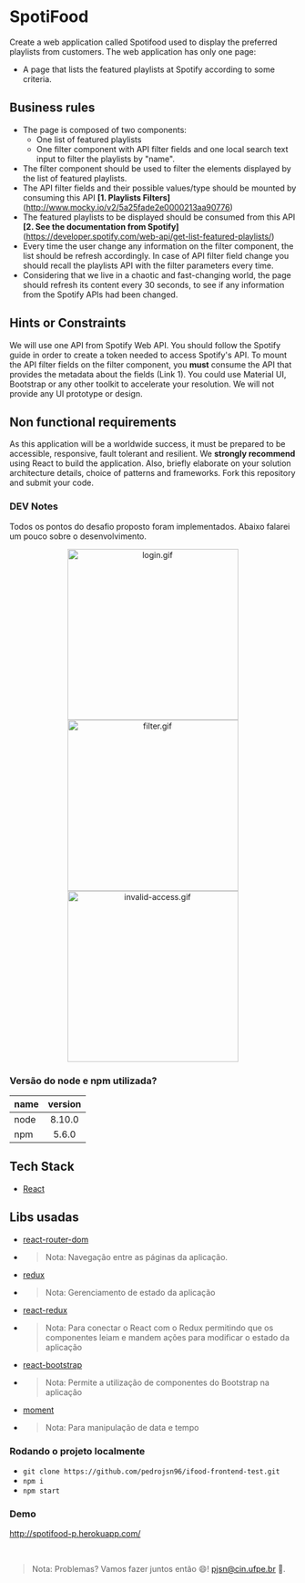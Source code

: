 # SpotiFood

Create a web application called Spotifood used to display the preferred playlists from customers. The web application has only one page:

- A page that lists the featured playlists at Spotify according to some criteria.

## Business rules

- The page is composed of two components:
  - One list of featured playlists
  - One filter component with API filter fields and one local search text input to filter the playlists by "name".
- The filter component should be used to filter the elements displayed by the list of featured playlists.
- The API filter fields and their possible values/type should be mounted by consuming this API **[1. Playlists Filters]** (http://www.mocky.io/v2/5a25fade2e0000213aa90776)
- The featured playlists to be displayed should be consumed from this API **[2. See the documentation from Spotify]** (https://developer.spotify.com/web-api/get-list-featured-playlists/)
- Every time the user change any information on the filter component, the list should be refresh accordingly. In case of API filter field change you should recall the playlists API with the filter parameters every time.
- Considering that we live in a chaotic and fast-changing world, the page should refresh its content every 30 seconds, to see if any information from the Spotify APIs had been changed.

## Hints or Constraints

We will use one API from Spotify Web API. You should follow the Spotify guide in order to create a token needed to access Spotify's API.
To mount the API filter fields on the filter component, you **must** consume the API that provides the metadata about the fields (Link 1).
You could use Material UI, Bootstrap or any other toolkit to accelerate your resolution. We will not provide any UI prototype or design.

## Non functional requirements

As this application will be a worldwide success, it must be prepared to be accessible, responsive, fault tolerant and resilient.
We **strongly recommend** using React to build the application.
Also, briefly elaborate on your solution architecture details, choice of patterns and frameworks.
Fork this repository and submit your code.

### DEV Notes

Todos os pontos do desafio proposto foram implementados.
Abaixo falarei um pouco sobre o desenvolvimento.

<!-- show case/gif section -->
<p align="center">
    <img alt="login.gif" height="300" width="300" src="https://media.giphy.com/media/1ZkJudCIp2CFQSQkGa/giphy.gif" />
    <img alt="filter.gif" height="300" width="300" src="https://media.giphy.com/media/RJhdOA2Ua8nMqJrOuw/giphy.gif" />
    <img alt="invalid-access.gif" height="300" width="300" src="https://media.giphy.com/media/5txxSZL2FSgw8H12xQ/giphy.gif" />
</p>
<!-- show case/gif section END -->

### Versão do node e npm utilizada?

| name | version |
| :--- | :-----: |
| node | 8.10.0  |
| npm  |  5.6.0  |

## Tech Stack

- [React](https://reactjs.org/)

## Libs usadas

- [react-router-dom](https://reacttraining.com/react-router/)
- > Nota: Navegação entre as páginas da aplicação.
- [redux](https://redux.js.org/)
- > Nota: Gerenciamento de estado da aplicação
- [react-redux](https://react-redux.js.org/)
- > Nota: Para conectar o React com o Redux permitindo que os componentes leiam e mandem ações para modificar o estado da aplicação
- [react-bootstrap](https://react-bootstrap.github.io/)
- > Nota: Permite a utilização de componentes do Bootstrap na aplicação
- [moment](https://momentjs.com/)
- > Nota: Para manipulação de data e tempo

### Rodando o projeto localmente

- `git clone https://github.com/pedrojsn96/ifood-frontend-test.git`
- `npm i`
- `npm start`
  <br/>

### Demo

http://spotifood-p.herokuapp.com/

<br/>

> Nota: Problemas? Vamos fazer juntos então 😄! pjsn@cin.ufpe.br 📧.

<br/>

<!-- about me -->
